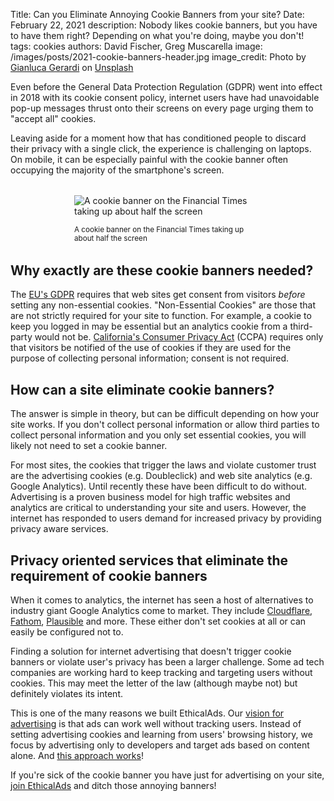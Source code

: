 Title: Can you Eliminate Annoying Cookie Banners from your site?
Date: February 22, 2021
description: Nobody likes cookie banners, but you have to have them right? Depending on what you're doing, maybe you don't!
tags: cookies
authors: David Fischer, Greg Muscarella
image: /images/posts/2021-cookie-banners-header.jpg
image_credit: <span>Photo by <a href="https://unsplash.com/@foodography?utm_source=unsplash&amp;utm_medium=referral&amp;utm_content=creditCopyText">Gianluca Gerardi</a> on <a href="https://unsplash.com/photos/h99d5WiFqrc?utm_source=unsplash&amp;utm_medium=referral&amp;utm_content=creditCopyText">Unsplash</a></span>

Even before the General Data Protection Regulation (GDPR) went into effect in 2018
with its cookie consent policy, internet users have had unavoidable pop-up messages
thrust onto their screens on every page urging them to "accept all" cookies.

Leaving aside for a moment how that has conditioned people to discard their privacy with a single click,
the experience is challenging on laptops. On mobile, it can be especially painful
with the cookie banner often occupying the majority of the smartphone's screen.


<div style="width: 300px; margin: 2rem auto;">
  <img class="w-100" src="{static}../images/posts/2021-cookie-banners-ft-example.png" alt="A cookie banner on the Financial Times taking up about half the screen">
  <p class="text-center"><small>A cookie banner on the Financial Times taking up about half the screen</small></p>
</div>


## Why exactly are these cookie banners needed?

The [EU's GDPR](https://gdpr.eu/cookies/) requires that web sites get consent from visitors *before* setting any non-essential cookies.
"Non-Essential Cookies" are those that are not strictly required for your site to function.
For example, a cookie to keep you logged in may be essential but an analytics cookie from a third-party would not be.
[California's Consumer Privacy Act](https://www.oag.ca.gov/privacy/ccpa) (CCPA) requires only that visitors be notified of the use of cookies
if they are used for the purpose of collecting personal information; consent is not required.


## How can a site eliminate cookie banners?

The answer is simple in theory, but can be difficult depending on how your site works.
If you don't collect personal information or allow third parties to collect personal information
and you only set essential cookies,
you will likely not need to set a cookie banner.

For most sites, the cookies that trigger the laws and violate customer trust are the advertising cookies (e.g. Doubleclick)
and web site analytics (e.g. Google Analytics).
Until recently these have been difficult to do without.
Advertising is a proven business model for high traffic websites
and analytics are critical to understanding your site and users.
However, the internet has responded to users demand for increased privacy by providing privacy aware services.


## Privacy oriented services that eliminate the requirement of cookie banners

When it comes to analytics, the internet has seen a host of alternatives to industry giant Google Analytics come to market.
They include [Cloudflare](https://www.cloudflare.com/web-analytics/),
[Fathom](https://usefathom.com),
[Plausible](https://plausible.io/) and more.
These either don't set cookies at all or can easily be configured not to.

Finding a solution for internet advertising that doesn't trigger cookie banners or violate user's privacy has been a larger challenge.
Some ad tech companies are working hard to keep tracking and targeting users without cookies.
This may meet the letter of the law (although maybe not) but definitely violates its intent.

This is one of the many reasons we built EthicalAds.
Our [vision for advertising]({filename}../pages/vision.md) is that ads can work well without tracking users.
Instead of setting advertising cookies and learning from users' browsing history,
we focus by advertising only to developers and target ads based on content alone.
And [this approach works]({filename}ethical-advertising-works.md)!

If you're sick of the cookie banner you have just for advertising on your site,
[join EthicalAds]({filename}../pages/publishers.md) and ditch those annoying banners!
